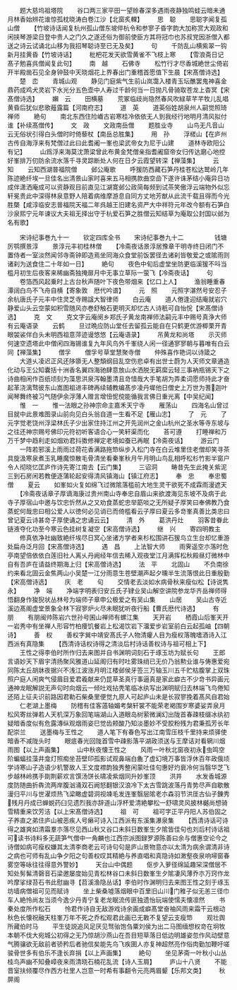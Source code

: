 <!-- { "loadSidebar": true } -->
　　题大慈坞祖塔院
　　谷口两三家平田一望赊春深多遇雨夜静独鸣蛙云暗未通月林香始辨花谁惊孤枕晓涛白卷江沙【北窗炙輠】
　　思　聪
　　思聪字闻复孤山僧
　　【竹坡诗话闻复杭州孤山僧东坡倅杭令和参寥子昏字韵大加称赏大观政和闲挟琴游梁日登中贵人之门久之遂还俗为御前使臣方其将冠巾也苏叔党因浙僧入都送之诗云试诵北山移为我招琴聪诗至已无及矣】
　　句
　　千防乱山横紫翠一钩新月挂黄昏【竹坡诗话】
　　枇杷花发天欲雪黄雀不飞枝上寒
　　【雪浪斋日记髙子勉喜呉僧闻复此句】
　　南　越
　　石佛寺
　　松竹行才尽香城絶世尘倚岩开半殿凿石见全身钟鼓中天晓烟花上界春出门重稽首愿值下生晨【宋髙僧诗选】
　　楚　峦
　　青城山观
　　静见门庭紫气生前山岚霭入楼青玉坛醮罢鬼神喜金鼎药成鸡犬灵岩下水光分五色壶中人寿过千龄何当一日抛凡骨骑取苍龙上杳冥【宋髙僧诗选】
　　嬾　云
　　田横墓
　　荒冢临歧尚隐然春风吹緑草芊芊牧儿乱唱黄昏后犹似悲歌薤露篇【河南府志】
　　道　英
　　道英俗姓胡泉州人嗣觉照琦禅师
　　絶句
　　南北东西住险巇古岩寒桂冷依依无人到我经行地明月清风拟付谁【补续髙僧传】
　　文　政
　　文政南岳僧
　　题胜业寺
　　山鸟无凡音山云无俗状引得白头僧时时倚藜杖【南岳总胜集】
　　用　孙
　　浮槎山【在庐州古传自海浮来有梵僧过此曰此耆阇一峯也梁武帝女为尼于山建
　　道林寺欧阳公有记】
　　山爲浮来海莫沈萧梁曾此布黄金梵僧亲指耆阇窟帝女归传达磨心地控好峯排万仞防余流水落千寻灵踪断处人何在日夕云霞望转深【禅藻集】
　　云　知
　　云知西湖普福院僧
　　邺公庵歌
　　呼猨防西藏石笋丹桂苍松达鹫岭几年陈迹絶纤埃一旦佳名出清景山家时喜来五马相携款曲空嵒下遂许诛茅结小庵异日功成伴潇洒庵成可以资静观目前直见江湖寛邺公政简每频到试茶笑傲浮云端物外似忘轩冕贵此中深得林泉意野人陪着病维摩游息自同方丈地芳猷从此流千载且得而今光胜槩【咸淳临安志普福院天福二年呉越王旧建名资严大中祥符元年改今额有石笋白沙泉熙宁元年谏议大夫祖无择出守于杭爱石笋之胜僧云知结草为庵取公封国以邺为名有歌】

　　宋诗纪事巻九十一
　　钦定四库全书
　　宋诗纪事巻九十二　　　　　钱塘厉鹗撰景淳
　　景淳元丰初桂林僧
　　【冷斋夜话景淳居豫章干明寺终日闭门不置侍者一室淡然闻邻寺斋钟即造焉坐同海众食堂前饭罢径去诸刹皆敬爱之或隂雨则诸刹为送食住二十年如一日】
　　絶句
　　夜色中旬后虚堂坐防更临溪猨不呌当槛月初生后夜客来稀幽斋独掩扉月中无事立草际一萤飞【冷斋夜话】
　　句
　　卷箔西风起乗时上古台秋声随叶下夜色带烟来【忆口上人】
　　渔翁睡重春潭阔白鸟不飞舟自横【寄象敦　厯代吟谱】
　　元　照
　　元照字湛然号安忍子余杭唐氏子元丰中住灵芝寺赐諡大智律师
　　白云庵
　　道人倦逢迎结庵就岩穴静爱山头云空蒙如积雪随风亦巻舒触石更明灭却忆古人诗秖可自怡恱【宋髙僧诗选】
　　克　文
　　克文字云庵阌乡郑氏子黄龙南禅师法嗣元丰中赐号真浄大师有云庵语录
　　云鹤
　　旦过晩应防山堂任去留孤云能自在只鹤更优游楖栗开青眼袈裟伴白头未明西祖意萍迹谩悠悠【云庵语录】
　　吊黄龙和尚塔
　　示灭师何速空遗塔此中僧闲四海锡谁复九年风鸟外千峯绕人闲一径通寥寥朝与暮唯有白云同【禅藻集】
　　僧孚
　　僧孚号草堂慧聚寺僧
　　仲殊喜作艳词以诗箴之
　　大道乆凌迟正风还陊隳无人整頽纲目乱空伤悲卓有出世士蔚为人天师文章通造化动与王公知囊括十洲香名翼四海驰肆意放山水洒脱无羁縻云轻三事衲瓶锡天下之诗曲相闲作百纸顷刻为藻思洪泉泻翰墨清且竒惜哉大手笔胡为弄柔词愿师持此才奋起革浇漓骛彼东山嵩图祖进丰碑再续辅教编髙步凌丹墀他日僧史上万世为蓍迦叶闻琴舞终被习气随伊余浮薄人赠言增忸怩傥能循我言佛日重光离【中吴纪闻】
　　惟　一
　　惟一法眼之孙神宗命主嘉禾天宁寺
　　雁荡山
　　四海名山曾过目就中此景难图录山前向见白头翁自道一生看不足【雁山志】
　　了　元
　　了元字觉老饶州浮梁林氏子少出家住持江州之开先润州之金山杭州之圣水等寺东坡与之往还神宗赐号佛印元符初听客语合心一笑轩渠而化
　　荅可遵
　　打睡禅和万万千梦中趋利走如烟劝君抖擞修禅定老境如蚕已再眠【冷斋夜话】
　　游云门
　　一阵若邪溪上雨雨过荷花香满路拖笻纵步入松门寺在白云堆里住老僧却笑寻茶具旋汲寒泉煮玉乳睡魔惊散毛骨清坐看秦峯秋月午月明山鸟乱相呼松杉竹影半窗户令人彻晓忆匡庐作诗先寄江南去【云门集】
　　三诏洞
　　畴昔先生此掩关紫泥三到石房闲若教便逐蒲轮起安得清风镇海山【镇江府志】
　　奉　忠
　　奉忠蜀僧
　　夏云
　　如峯如火复如绵飞过微隂落槛前大地生灵干欲死不成霖雨漫遮天
　　【冷斋夜话章子厚谪海康过贵州南山寺奉忠自眉山来欲渡海见东坡不及病于此寺子厚宿山中邀与饮忠忻然从之又劝食蒸蛇忠举筯啖之无所疑子厚笑曰奉佛教乃食蒸蛇何哉忠曰相公爱人以徳何必见诮已而倚槛看云子厚曰夏云多竒峯真善比类忠曰曾记夏云诗甚竒子厚使诵之忠诵云云】
　　清　外
　　葛洪丹灶
　　羽客昔眷此链液夺化功至今寒云色挂树复凝空【宋高僧诗选】
　　继　兴
　　寄四明教主
　　修真依净社幽致絶纤埃尽日冥心坐诸方学者来杉松围讲石猨鸟立生台却忆重游处扁舟泛月回【宋髙僧诗选】
　　遇　昌
　　上法智大师
　　雨霁遥空朩落时危亭南望倍依依白莲旧社人离乆丹阙经年信去稀入观夜堂江月满挥松秋殿昼灯微林中自有吾庐在请益终期海上归【宋高僧诗选】
　　法　平
　　北固山
　　不负南徐约来看北固云金焦两山小吴楚一江分雨意生苍壁潮声起夕曛半生流落恨此日重殷勤【宋高僧诗选】
　　庆　老
　　句
　　交情老去淡如水病骨秋来瘦似松【诗说隽永】
　　净　端
　　净端字明表归安丘氏子肄业吴山解空讲院参龙华齐岳禅师得悟翻身作狻猊状丛林号为端师子章申公极爱之有吴山集
　　山居
　　吴山古寺近溪边髙阁虚堂景象全林下寂寥炉火尽未眠犹听夜行船【曹氏厯代诗选】
　　有　朋
　　有朋闽帅陈岩六世孙号囷山禅师有螺江集
　　天开岩
　　栖霞山后峯天开一岩秀中有坐禅人形容竹柏痩饥餐岩上松渴饮岩下澑爱步岩室前白云起孤岫【四朝诗】
　　善　权
　　善权字巽中靖安髙氏子人物清癯人目为瘦权落魄嗜酒诗入江西派有真隐集
　　【西清诗话权诗得之清淡后村诗话善权诗与祖可相上下】
　　王性之得李伯时所作归去来图并自书渊明词刻石于琢玉坊为赋长句
　　王郎言语妙天下眉宇清扬聚风雅道山延阁归有时吐雾珠绡已无价乃翁勲业谁与俦惠爱宛同陈太丘胡牀夜据兴不浅江波涨月明江楼邺侯牙签三万轴玉川五千贮枯腹掌上双珠照户庭人闲爽气侵眉目爱君羲献来仍昆草圣真行事逼真是家此癖古不少竒书异画元通神龙眠解説无声句时向烟云一倾吐戏拈秃笔临冰纨写出渊明赋归去林端飞鸟倦知还陌上征夫识前路因君勒石柴桑里便觉九原人可起庐山未是长寂寥挽着髙风自君始
　　仁老湖上墨梅
　　防稽有佳客薖轴媚考槃轩裳不能荣老褐围岁寒婆娑弄泉月松风寄丝弹若人天机深万象回笔端湖山入道眼岛树萦微澜幻出陇首春疎枝缀冰纨初疑暗香度似有危露漙纵观烟雨姿巳觉齿颊酸乃知淡墨妙不受胶粉残为君秉孤芳长年配崇兰
　　送墨梅与王性之
　　道人笔下有春色写出江南雪压枝千里持来烦驿使暗香不减陇头时
　　眼底春光回陇首雪中疎影落平湖政须送与王摩诘对看辋川烟雨图【以上声画集】
　　山中秋夜懐王性之
　　风雨一叶秋北窗夜初永虫鸣空阶蝙蝠挂藻井龛灯照痴坐苔壁印孤影试观鼻端白麁了虚幻境万事皆浮休百年政俄顷学诗寒山子造语少机警故人王文度襟韵独秀整闲蒙吐佳句惠好灼衰冷何当翳华芝飞步越林岭携手剟荆薪欢言馔汤饼长啸凌紫烟同升妙峯顶
　　洪井
　　水发香城源度防随曲折犇流两岸腹汹涌双石阙怒翻银汉浪冷下太古雪跳波落丹青势尽声自歇散漫归平川与世濯烦热飞梁瞰虚碧洞视竦毛发连峯翳层隂老朩森羽节洪厓古仙子錬秀残月丹成已蝉蜕药臼见遗烈我亦辞道山浮杯爱清絶攀松一舒啸灵风披林樾尚想骑雪精重来饮芳洁【以上宋髙僧诗选】
　　祖　可
　　祖可字正平丹阳人苏伯固之子养直之弟住庐山被恶疾人号癞可诗入江西派有东溪集瀑泉集
　　【西清诗话可诗得之雄爽如清霜羣朩落尽见西山秋又谷口未斜日数峯生夕隂皆佳句也刘后村诗话祖可读书诗料多无蔬笋气僧中一角麟也江西宗派图録罗源陈善曰余与僧惠空论今之诗僧如病可瘦权嫌其太清李商老云可诗句句是庐山景物意亦以太清为病余谓清非诗之病也可师有乱山争夕阳之句善权叹其精絶与养直唱和真隐诗如潄壑夜泉响埽窗春雾空等咏往往得意外警妙】
　　天台山中偶题
　　伛步入萝径绵延趣罙深僧居不知处髣髴清磬音石梁邀屡度始见青松林谷口未斜日数峯生夕隂凄风薄乔朩万窍作龙吟摩挲绿苔石书此慰幽寻【苕溪渔隐丛话】李伯时作渊明归去来图王性之刻于琢玉坊墙病僧祖可见而赋诗
　　坐上柴桑墟落烟眼中百里旧山川门稚子似无恙三径巾车人絶怜尚友当须今逸少丹青宁复老龙眠流传匪独遗怡玩端使懦夫懐凛然
　　书秦处度所作松石
　　怜君作诗自无敌游戏诗余画成癖髙堂奋袖风雨来霜干云根动秋色长懐祝融天柱峯万年不死之乔松观君此画已无斁不复望云支瘦笻
　　观壮舆所藏伯时马
　　平生徒説追风足厌见驽骀饱刍粟刘侯为出二马图缅想权竒在坰牧本朝不伐大宛城公初得之无乃惊胡沙燕山在吾目短草落日低边明雄姿忽作风动壁意气腾骧欲无敌前者骄矜后者驰信矣能先鸟飞疾圉人亦复神超然亮作俗肉勤加鞭吁嗟骏骨世多有伯乐不逢长弃捐【以上声画集】
　　絶句
　　坐见茅斋一叶秋小山丛桂鸟声幽不知叠嶂夜来雨清晓石楠花乱流【诗人玉屑】
　　庐山十八贤
　　不能晋室扶倾覆尽作西方社里人岂意一时希有事翻令元亮两眉颦【乐邦文类】
　　秋屏阁
